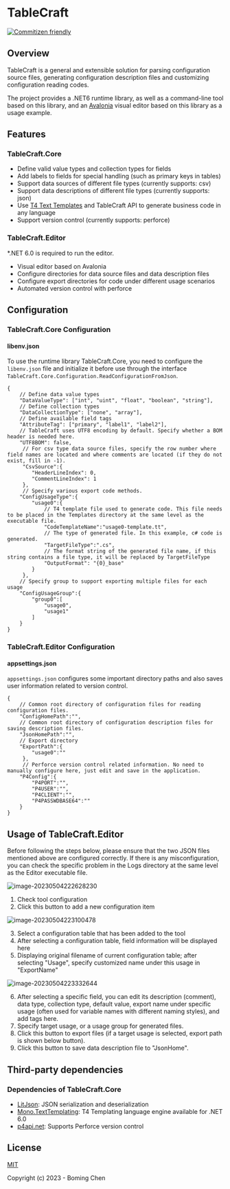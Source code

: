 # TableCraft

[![Commitizen friendly](https://img.shields.io/badge/commitizen-friendly-brightgreen.svg)](http://commitizen.github.io/cz-cli/)

## Overview

TableCraft is a general and extensible solution for parsing configuration source files, generating configuration description files and customizing configuration reading codes.

The project provides a .NET6 runtime library, as well as a command-line tool based on this library, and an [Avalonia](https://avaloniaui.net/) visual editor based on this library as a usage example.

## Features

### TableCraft.Core

* Define valid value types and collection types for fields
* Add labels to fields for special handling (such as primary keys in tables)
* Support data sources of different file types (currently supports: csv)
* Support data descriptions of different file types (currently supports: json)
* Use [T4 Text Templates](https://learn.microsoft.com/en-us/visualstudio/modeling/code-generation-and-t4-text-templates?view=vs-2022) and TableCraft API to generate business code in any language
* Support version control (currently supports: perforce)

### TableCraft.Editor

*.NET 6.0 is required to run the editor.

* Visual editor based on Avalonia
* Configure directories for data source files and data description files
* Configure export directories for code under different usage scenarios
* Automated version control with perforce

## Configuration

### TableCraft.Core Configuration

#### libenv.json

To use the runtime library TableCraft.Core, you need to configure the `libenv.json` file and initialize it before use through the interface `TableCraft.Core.Configuration.ReadConfigurationFromJson`.

```jsonc
{
    // Define data value types
    "DataValueType": ["int", "uint", "float", "boolean", "string"],
    // Define collection types
    "DataCollectionType": ["none", "array"],
    // Define available field tags
    "AttributeTag": ["primary", "label1", "label2"],
    // TableCraft uses UTF8 encoding by default. Specify whether a BOM header is needed here.
    "UTF8BOM": false,
     // For csv type data source files, specify the row number where field names are located and where comments are located (if they do not exist, fill in -1).
     "CsvSource":{
        "HeaderLineIndex": 0,
        "CommentLineIndex": 1
     },
     // Specify various export code methods.
    "ConfigUsageType":{
        "usage0":{
            // T4 template file used to generate code. This file needs to be placed in the Templates directory at the same level as the executable file.
            "CodeTemplateName":"usage0-template.tt",
            // The type of generated file. In this example, c# code is generated.
            "TargetFileType":".cs",
            // The format string of the generated file name, if this string contains a file type, it will be replaced by TargetFileType
            "OutputFormat": "{0}_base"
        }
     },
    // Specify group to support exporting multiple files for each usage
    "ConfigUsageGroup":{
        "group0":[
            "usage0",
            "usage1"
        ]
    }
}
```

### TableCraft.Editor Configuration

#### appsettings.json

`appsettings.json` configures some important directory paths and also saves user information related to version control.

```jsonc
{
    // Common root directory of configuration files for reading configuration files.
    "ConfigHomePath":"",
    // Common root directory of configuration description files for saving description files.
    "JsonHomePath":"",
    // Export directory
    "ExportPath":{
        "usage0":""
     },
     // Perforce version control related information. No need to manually configure here, just edit and save in the application.
    "P4Config":{
        "P4PORT":"",
        "P4USER":"",
        "P4CLIENT":"",
        "P4PASSWDBASE64":""
    }
}
```

## Usage of TableCraft.Editor

Before following the steps below, please ensure that the two JSON files mentioned above are configured correctly. If there is any misconfiguration, you can check the specific problem in the Logs directory at the same level as the Editor executable file.

![image-20230504222628230](https://s2.loli.net/2023/05/04/oFwejhrCAliOXpc.png)

1. Check tool configuration
2. Click this button to add a new configuration item

![image-20230504223100478](https://s2.loli.net/2023/05/04/cuHms6nqNBZSr7X.png)

3. Select a configuration table that has been added to the tool
4. After selecting a configuration table, field information will be displayed here
5. Displaying original filename of current configuration table; after selecting "Usage", specify customized name under this usage in "ExportName"

![image-20230504223332644](https://s2.loli.net/2023/05/04/J8R2q1uhjpsDGoz.png)

6. After selecting a specific field, you can edit its description (comment), data type, collection type, default value, export name under specific usage (often used for variable names with different naming styles), and add tags here.
7. Specify target usage, or a usage group for generated files.
8. Click this button to export files (if a target usage is selected, export path is shown below button).
9. Click this button to save data description file to "JsonHome".

## Third-party dependencies

### Dependencies of TableCraft.Core 

* [LitJson](https://github.com/LitJSON/litjson): JSON serialization and deserialization 
* [Mono.TextTemplating](https://github.com/Microsoft/t4): T4 Templating language engine available for .NET 6.0 
* [p4api.net](https://www.nuget.org/packages/p4api.net): Supports Perforce version control 

## License

[MIT](http://opensource.org/licenses/MIT)

Copyright (c) 2023 - Boming Chen
